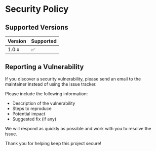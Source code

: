 # Security Policy

## Supported Versions

| Version | Supported          |
| ------- | ------------------ |
| 1.0.x   | :white_check_mark: |

## Reporting a Vulnerability

If you discover a security vulnerability, please send an email to the maintainer instead of using the issue tracker.

Please include the following information:
- Description of the vulnerability
- Steps to reproduce
- Potential impact
- Suggested fix (if any)

We will respond as quickly as possible and work with you to resolve the issue.

Thank you for helping keep this project secure!
